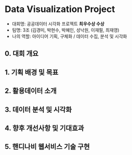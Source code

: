 # Data Visualization Project
- 대회명: 공공데이터 시각화 프로젝트 **최우수상 수상**
- 팀명: 3조 (김경미, 박현수, 박혜인, 성낙원, 이재필, 최재영)
- 나의 역할: 아이디어 기획, 구체화 / 데이터 수집, 분석 및 시각화

## 0. 대회 개요

## 1. 기획 배경 및 목표

## 2. 활용데이터 소개

## 3. 데이터 분석 및 시각화

## 4. 향후 개선사항 및 기대효과

## 5. 핸디나비 웹서비스 기술 구현

